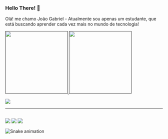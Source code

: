 ### Hello There! 👋

<p>
  Olá! me chamo João Gabriel - Atualmente sou apenas um estudante, que está buscando aprender cada vez mais no mundo de tecnologia!
</p>
<div>
  <a href="">
  <img height="200rem" src="https://github-readme-stats.vercel.app/api?username=joaogabriel2705&anuraghazra&show_icons=true&theme=radical">  
  <img height=200rem" src="https://github-readme-stats.vercel.app/api/top-langs/?username=joaogabriel2705&hide_progress=true&theme=radical">  
</div>

<p align="start">
  <a href="https://skillicons.dev">
    <img src="https://skillicons.dev/icons?i=html,css,js,java,git,vscode,idea" />
  </a>
</p>

<hr>
<div style=display: inline_block><br>
  <a><img src="https://img.shields.io/badge/Gmail-EA4335.svg?style=for-the-badge&logo=Gmail&logoColor=white"></a>
  <a><img src="https://img.shields.io/badge/Instagram-E4405F.svg?style=for-the-badge&logo=Instagram&logoColor=white"></a>
  <a><img src="https://img.shields.io/badge/LinkedIn-0A66C2.svg?style=for-the-badge&logo=LinkedIn&logoColor=white"></a>
</div>

![Snake animation](https://github.com/seu-usuário-aqui/seu-usuário-aqui/blob/output/github-contribution-grid-snake.svg)
